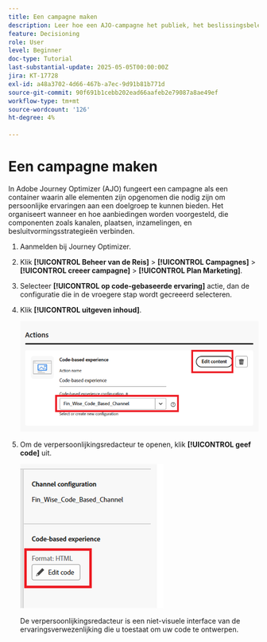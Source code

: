 ```yaml
---
title: Een campagne maken
description: Leer hoe een AJO-campagne het publiek, het beslissingsbeleid en de kanalen verbindt om persoonlijke aanbiedingen op het juiste moment aan te bieden via de verschillende aanraakpunten van de klant.
feature: Decisioning
role: User
level: Beginner
doc-type: Tutorial
last-substantial-update: 2025-05-05T00:00:00Z
jira: KT-17728
exl-id: a48a3702-4d66-467b-a7ec-9d91b81b771d
source-git-commit: 90f691b1cebb202ead66aafeb2e79087a8ae49ef
workflow-type: tm+mt
source-wordcount: '126'
ht-degree: 4%

---
```


# Een campagne maken

In Adobe Journey Optimizer (AJO) fungeert een campagne als een container waarin alle elementen zijn opgenomen die nodig zijn om persoonlijke ervaringen aan een doelgroep te kunnen bieden. Het organiseert wanneer en hoe aanbiedingen worden voorgesteld, die componenten zoals kanalen, plaatsen, inzamelingen, en besluitvormingsstrategieën verbinden.

1. Aanmelden bij Journey Optimizer.
1. Klik **[!UICONTROL Beheer van de Reis]** > **[!UICONTROL Campagnes]** > **[!UICONTROL creeer campagne]** > **[!UICONTROL Plan Marketing]**.
1. Selecteer **[!UICONTROL op code-gebaseerde ervaring]** actie, dan de configuratie die in de vroegere stap wordt gecreeerd selecteren.
1. Klik **[!UICONTROL uitgeven inhoud]**.

   ![ creeer-campagne ](assets/create-campaign.png)

1. Om de verpersoonlijkingsredacteur te openen, klik **[!UICONTROL geef code]** uit.

   ![ uitgeven-cbe_html ](assets/edit_code_based_exp_html.png)

   De verpersoonlijkingsredacteur is een niet-visuele interface van de ervaringsverwezenlijking die u toestaat om uw code te ontwerpen.
